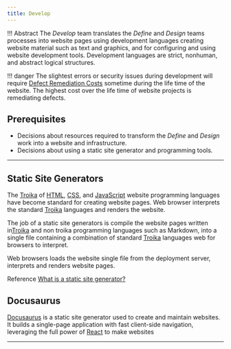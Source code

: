 ```yaml
---
title: Develop 
---
```


!!! Abstract
    The *Develop* team translates the *Define* and *Design* teams processes into website pages using development languages creating website material such as text and graphics, and for configuring and using website development tools. Development languages are strict, nonhuman, and abstract logical structures. 


!!! danger 
    The slightest errors or security issues during development will require [Defect Remediation Costs](defect_costs.md) sometime during the life time of the website. The highest cost over the life time of website projects is remediating defects.


## Prerequisites

- Decisions about resources required to transform the *Define* and *Design* work into a website and infrastructure.
- Decisions about using a static site generator and programming tools.

---

## Static Site Generators

The [Troika](programming#troika) of [HTML](https://developer.mozilla.org/en-US/docs/Web/HTML), [CSS](https://developer.mozilla.org/oyn-US/docs/Web/CSS), and [JavaScript](https://developer.mozilla.org/en-US/docs/Web/JavaScript) website programming languages have become standard for creating website pages. Web browser interprets the standard [Troika](programming#troika) languages and renders the website.

The job of a static site generators is compile the website pages written in[Troika](programming#troika) and non troika programming languages such as Markdown, into a single file containing a combination of standard [Troika](programming#troika) languages web for browsers to interpret.

Web browsers loads the website single file from the deployment server, interprets and renders website pages.

Reference
[What is a static site generator?](https://www.cloudflare.com/learning/performance/static-site-generator/)

## Docusaurus

[Docusaurus](https://docusaurus.io/) is a static site generator used to create and maintain websites. It builds a single-page application with fast client-side navigation, leveraging the full power of [React](https://reactjs.org/) to make websites

---

